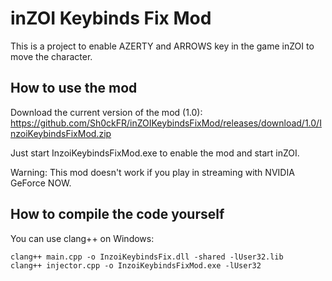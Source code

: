 # inZOI Keybinds Fix Mod

This is a project to enable AZERTY and ARROWS key in the game inZOI to move the character.

## How to use the mod

Download the current version of the mod (1.0): https://github.com/Sh0ckFR/inZOIKeybindsFixMod/releases/download/1.0/InzoiKeybindsFixMod.zip

Just start InzoiKeybindsFixMod.exe to enable the mod and start inZOI.

Warning: This mod doesn't work if you play in streaming with NVIDIA GeForce NOW.

## How to compile the code yourself

You can use clang++ on Windows:

```
clang++ main.cpp -o InzoiKeybindsFix.dll -shared -lUser32.lib
clang++ injector.cpp -o InzoiKeybindsFixMod.exe -lUser32
```
